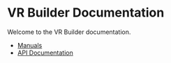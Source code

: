 # VR Builder Documentation

Welcome to the VR Builder documentation.

- [Manuals](articles/animations/introduction.md)
- [API Documentation](api/)